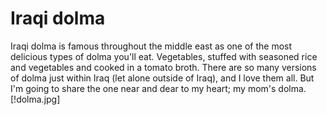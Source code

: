 # Iraqi dolma

Iraqi dolma is famous throughout the middle east as one of the most delicious types of dolma you'll eat. Vegetables, stuffed with seasoned rice and vegetables and cooked in a tomato broth. There are so many versions of dolma just within Iraq (let alone outside of Iraq), and I love them all. But I'm going to share the one near and dear to my heart; my mom's dolma.
[!dolma.jpg]


